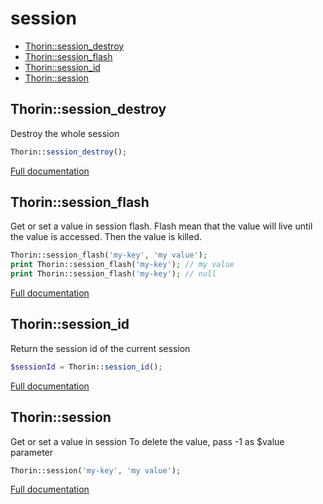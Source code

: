 # session

- [Thorin::session_destroy](#Thorin_session_destroy)
- [Thorin::session_flash](#Thorin_session_flash)
- [Thorin::session_id](#Thorin_session_id)
- [Thorin::session](#Thorin_session)
<a name="Thorin_session_destroy"></a>
## Thorin::session_destroy
Destroy the whole session
```php
Thorin::session_destroy();
```

[Full documentation](/doc/src/functions/session/session_destroy.md)

<a name="Thorin_session_flash"></a>
## Thorin::session_flash
Get or set a value in session flash.
Flash mean that the value will live until the value is accessed. Then the value is killed.
```php
Thorin::session_flash('my-key', 'my value');
print Thorin::session_flash('my-key'); // my value
print Thorin::session_flash('my-key'); // null
```

[Full documentation](/doc/src/functions/session/session_flash.md)

<a name="Thorin_session_id"></a>
## Thorin::session_id
Return the session id of the current session
```php
$sessionId = Thorin::session_id();
```

[Full documentation](/doc/src/functions/session/session_id.md)

<a name="Thorin_session"></a>
## Thorin::session
Get or set a value in session
To delete the value, pass -1 as $value parameter
```php
Thorin::session('my-key', 'my value');
```

[Full documentation](/doc/src/functions/session/session.md)
